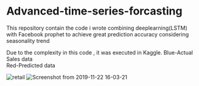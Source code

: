 # Advanced-time-series-forcasting

This repository contain the code i wrote combining deeplearning(LSTM) with Facebook prophet to achieve great prediction accuracy considering seasonality trend


Due to the complexity in this code , it was executed in Kaggle.
Blue-Actual Sales data                                                                                                                        
Red-Predicted data                                                                                                                                     

![retail](https://user-images.githubusercontent.com/24733068/69399430-3667db00-0d42-11ea-9701-dd4cdcea64a6.png)
![Screenshot from 2019-11-22 16-03-21](https://user-images.githubusercontent.com/24733068/69399431-3667db00-0d42-11ea-818f-b058a5c18e2d.png)

